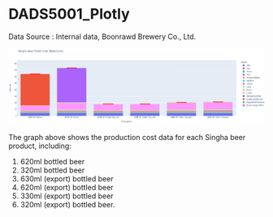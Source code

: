 # DADS5001_Plotly

Data Source : Internal data, Boonrawd Brewery Co., Ltd.

![alt text](https://github.com/KunakornMart/DADS5001_Plotly/blob/main/Singha_Beer_FG_Cost.png)

The graph above shows the production cost data for each Singha beer product, including: 
1. 620ml bottled beer
2. 320ml bottled beer
3. 630ml (export) bottled beer
4. 620ml (export) bottled beer
5. 330ml (export) bottled beer
6. 320ml (export) bottled beer.
